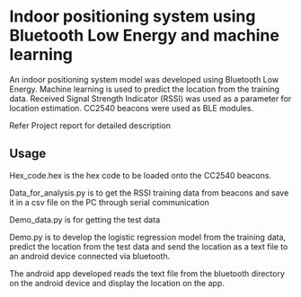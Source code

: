 # Indoor positioning system using Bluetooth Low Energy and machine learning

An indoor positioning system model was developed using Bluetooth Low Energy. Machine learning is used to predict the location from the training data. Received Signal Strength Indicator (RSSI) was used as a parameter for location estimation. CC2540 beacons were used as BLE modules.

Refer Project report for detailed description

## Usage

Hex_code.hex is the hex code to be loaded onto the CC2540 beacons.

Data_for_analysis.py is to get the RSSI training data from beacons and save it in a csv file on the PC through serial communication

Demo_data.py is for getting the test data

Demo.py is to develop the logistic regression model from the training data, predict the location from the test data and send the location as a text file to an android device connected via bluetooth.

The android app developed reads the text file from the bluetooth directory on the android device and display the location on the app.
